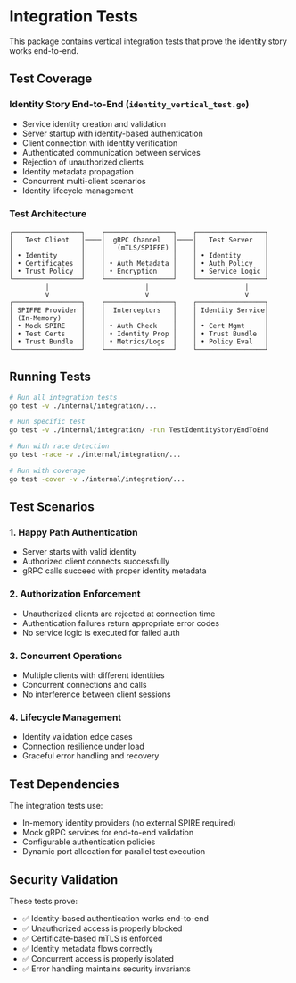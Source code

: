 # Integration Tests

This package contains vertical integration tests that prove the identity story works end-to-end.

## Test Coverage

### Identity Story End-to-End (`identity_vertical_test.go`)
- Service identity creation and validation
- Server startup with identity-based authentication  
- Client connection with identity verification
- Authenticated communication between services
- Rejection of unauthorized clients
- Identity metadata propagation
- Concurrent multi-client scenarios
- Identity lifecycle management

### Test Architecture

```
┌─────────────────┐    ┌─────────────────┐    ┌─────────────────┐
│   Test Client   │────│  gRPC Channel   │────│   Test Server   │
│                 │    │   (mTLS/SPIFFE) │    │                 │
│ • Identity      │    │                 │    │ • Identity      │
│ • Certificates  │    │ • Auth Metadata │    │ • Auth Policy   │
│ • Trust Policy  │    │ • Encryption    │    │ • Service Logic │
└─────────────────┘    └─────────────────┘    └─────────────────┘
         │                        │                        │
         v                        v                        v
┌─────────────────┐    ┌─────────────────┐    ┌─────────────────┐
│ SPIFFE Provider │    │  Interceptors   │    │ Identity Service│
│ (In-Memory)     │    │                 │    │                 │
│ • Mock SPIRE    │    │ • Auth Check    │    │ • Cert Mgmt     │
│ • Test Certs    │    │ • Identity Prop │    │ • Trust Bundle  │
│ • Trust Bundle  │    │ • Metrics/Logs  │    │ • Policy Eval   │
└─────────────────┘    └─────────────────┘    └─────────────────┘
```

## Running Tests

```bash
# Run all integration tests
go test -v ./internal/integration/...

# Run specific test
go test -v ./internal/integration/ -run TestIdentityStoryEndToEnd

# Run with race detection
go test -race -v ./internal/integration/...

# Run with coverage
go test -cover -v ./internal/integration/...
```

## Test Scenarios

### 1. Happy Path Authentication
- Server starts with valid identity
- Authorized client connects successfully  
- gRPC calls succeed with proper identity metadata

### 2. Authorization Enforcement
- Unauthorized clients are rejected at connection time
- Authentication failures return appropriate error codes
- No service logic is executed for failed auth

### 3. Concurrent Operations
- Multiple clients with different identities
- Concurrent connections and calls
- No interference between client sessions

### 4. Lifecycle Management
- Identity validation edge cases
- Connection resilience under load
- Graceful error handling and recovery

## Test Dependencies

The integration tests use:
- In-memory identity providers (no external SPIRE required)
- Mock gRPC services for end-to-end validation
- Configurable authentication policies
- Dynamic port allocation for parallel test execution

## Security Validation

These tests prove:
- ✅ Identity-based authentication works end-to-end
- ✅ Unauthorized access is properly blocked
- ✅ Certificate-based mTLS is enforced  
- ✅ Identity metadata flows correctly
- ✅ Concurrent access is properly isolated
- ✅ Error handling maintains security invariants